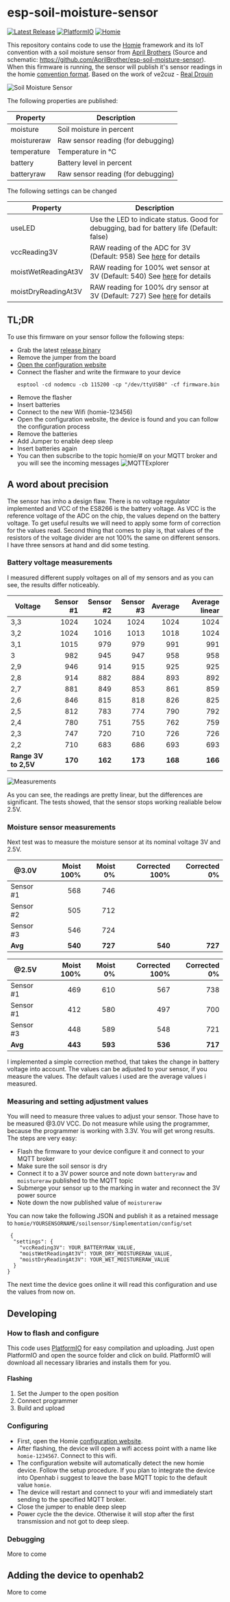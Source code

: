 # esp-soil-moisture-sensor
[![Latest Release](https://img.shields.io/badge/release-v1.0.3-yellow.svg?style=flat-square)](https://github.com/MoJo2600/esp-soil-moisture-sensor/releases) [![PlatformIO](https://img.shields.io/badge/Powered-PlatformIO-blue.png)](https://platformio.org/lib/show/555/Homie) [![Homie](https://img.shields.io/badge/Powered-Homie-red.svg)](https://github.com/homieiot/homie-esp8266)

This repository contains code to use the [Homie](https://homieiot.github.io/homie-esp8266/docs/develop-v3/quickstart/what-is-it/) framework and its IoT convention with a soil moisture sensor from [April Brothers](https://wiki.aprbrother.com/en/ESP_Soil_Moisture_Sensor.html) (Source and schematic: https://github.com/AprilBrother/esp-soil-moisture-sensor). When this firmware is running, the sensor will publish it's sensor readings in the homie [convention format](https://homieiot.github.io/specification/spec-core-v2_0_1/). Based on the work of ve2cuz - [Real Drouin](https://www.qsl.net/v/ve2cuz//garden/)

![Soil Moisture Sensor](doc/sensor.jpg)

The following properties are published:

|Property      | Description               |
|---           |---                        |
|moisture      | Soil moisture in percent |
|moistureraw   | Raw sensor reading (for debugging)  |
|temperature   | Temperature in °C |
|battery       | Battery level in percent |
|batteryraw    | Raw sensor reading (for debugging) |

The following settings can be changed

|Property            | Description                          |
|---                 |---                                   |
|useLED              | Use the LED to indicate status. Good for debugging, bad for battery life (Default: false)            |
|vccReading3V        | RAW reading of the ADC for 3V (Default: 958) See [here](#A-word-about-precision) for details          |
|moistWetReadingAt3V | RAW reading for 100% wet sensor at 3V (Default: 540) See [here](#A-word-about-precision) for details  |
|moistDryReadingAt3V | RAW reading for 100% dry sensor at 3V (Default: 727) See [here](#A-word-about-precision) for details  |

## TL;DR

To use this firmware on your sensor follow the following steps:

* Grab the latest [release binary](https://github.com/MoJo2600/esp-soil-moisture-sensor/releases)
* Remove the jumper from the board
* [Open the configuration website](http://setup.homie-esp8266.marvinroger.fr/)
* Connect the flasher and write the firmware to your device
   ```
   esptool -cd nodemcu -cb 115200 -cp "/dev/ttyUSB0" -cf firmware.bin
   ```
* Remove the flasher
* Insert batteries
* Connect to the new Wifi (homie-123456)
* Open the configuration website, the device is found and you can follow the configuration process
* Remove the batteries
* Add Jumper to enable deep sleep
* Insert batteries again
* You can then subscribe to the topic homie/# on your MQTT broker and you will see the incoming messages
![MQTTExplorer](doc/MQTT.png)

## A word about precision

The sensor has imho a design flaw. There is no voltage regulator implemented and VCC of the ES8266 is the
battery voltage. As VCC is the reference voltage of the ADC on the chip, the values depend on the battery
voltage. To get useful results we will need to apply some form of correction for the values read. Second 
thing that comes to play is, that values of the resistors of the voltage divider are not 100% the same
on different sensors. I have three sensors at hand and did some testing.

### Battery voltage measurements

I measured different supply voltages on all of my sensors and as you can see, the results differ noticeably.

| Voltage          | Sensor #1 | Sensor #2 | Sensor #3 | Average | Average linear |
|------------------|----------:|----------:|----------:|--------:|---------------:|
| 3,3              | 1024      | 1024      | 1024      | 1024    | 1024           |
| 3,2              | 1024      | 1016      | 1013      | 1018    | 1024           |
| 3,1              | 1015      | 979       | 979       | 991     | 991            |
| 3                | 982       | 945       | 947       | 958     | 958            |
| 2,9              | 946       | 914       | 915       | 925     | 925            |
| 2,8              | 914       | 882       | 884       | 893     | 892            |
| 2,7              | 881       | 849       | 853       | 861     | 859            |
| 2,6              | 846       | 815       | 818       | 826     | 825            |
| 2,5              | 812       | 783       | 774       | 790     | 792            |
| 2,4              | 780       | 751       | 755       | 762     | 759            |
| 2,3              | 747       | 720       | 710       | 726     | 726            |
| 2,2              | 710       | 683       | 686       | 693     | 693            |
| **Range 3V to 2,5V** | **170**       | **162**       | **173**       | **168**     | **166**            |

![Measurements](doc/chart.png)

As you can see, the readings are pretty linear, but the differences are significant. The
tests showed, that the sensor stops working realiable below 2.5V.

### Moisture sensor measurements

Next test was to measure the moisture sensor at its nominal voltage 3V and 2.5V.

| @3.0V     | Moist 100% | Moist 0% | Corrected 100% | Corrected 0% |
|-----------|-----------:|---------:|---------------:|-------------:|
| Sensor #1 | 568        | 746      |                |              |
| Sensor #2 | 505        | 712      |                |              |
| Sensor #3 | 546        | 724      |                |              |
| **Avg**   | **540**    | **727**  | **540**        | **727**      |

| @2.5V     | Moist 100% | Moist 0% | Corrected 100% | Corrected 0% |
|-----------|-----------:|---------:|---------------:|-------------:|
| Sensor #1 | 469        | 610      | 567            | 738          |
| Sensor #1 | 412        | 580      | 497            | 700          |
| Sensor #3 | 448        | 589      | 548            | 721          |
| **Avg**   | **443**    | **593**  | **536**        | **717**      |

I implemented a simple correction method, that takes the change in battery voltage into
account. The values can be adjusted to your sensor, if you measure the values. The default
values i used are the average values i measured.

### Measuring and setting adjustment values

You will need to measure three values to adjust your sensor. Those have to be measured @3.0V VCC. Do not measure while using the programmer, because the programmer is working with 3.3V. You will get wrong results. The steps are very easy:

* Flash the firmware to your device configure it and connect to your MQTT broker
* Make sure the soil sensor is dry
* Connect it to a 3V power source and note down ```batteryraw``` and ```moistureraw``` published to the MQTT topic
* Submerge your sensor up to the marking in water and reconnect the 3V power source
* Note down the now published value of ```moistureraw```

You can now take the following JSON and publish it as a retained message to ```homie/YOURSENSORNAME/soilsensor/$implementation/config/set```

```
 {
  "settings": {
    "vccReading3V": YOUR_BATTERYRAW_VALUE,
    "moistWetReadingAt3V": YOUR_DRY_MOISTURERAW_VALUE,
    "moistDryReadingAt3V": YOUR_WET_MOISTURERAW_VALUE
  }
}
```

The next time the device goes online it will read this configuration and use the values from now on.

## Developing

### How to flash and configure
This code uses [PlatformIO](https://platformio.org/) for easy compilation and uploading. Just open PlatformIO and open the source folder and click on build. PlatformIO will download all necessary libraries and installs them for you.

#### Flashing

1. Set the Jumper to the open position
2. Connect programmer
3. Build and upload

### Configuring

* First, open the Homie [configuration website](http://setup.homie-esp8266.marvinroger.fr/). 
* After flashing, the device will open a wifi access point with a name like `homie-1234567`. Connect to this wifi.
* The configuration website will automatically detect the new homie device. Follow the setup procedure. If you plan to integrate the device into Openhab i suggest to leave the base MQTT topic to the default value `homie`.
* The device will restart and connect to your wifi and immediately start sending to the specified MQTT broker.
* Close the jumper to enable deep sleep
* Power cycle the the device. Otherwise it will stop after the first transmission and not got to deep sleep.

### Debugging

More to come

## Adding the device to openhab2

More to come

